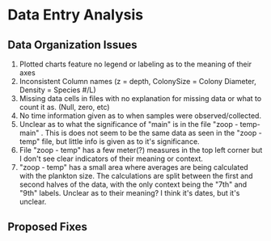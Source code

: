 # Data Entry Analysis

## Data Organization Issues

1. Plotted charts feature no legend or labeling as to the meaning of their axes
2. Inconsistent Column names (z = depth, ColonySize = Colony Diameter, Density = Species #/L)
3. Missing data cells in files with no explanation for missing data or what to count it as. (Null, zero, etc)
4. No time information given as to when samples were observed/collected.
5. Unclear as to what the significance of "main" is in the file "zoop - temp-main" . This is does not seem to be the same data as seen in the "zoop - temp" file, but little info is given as to it's significance.  
6. File "zoop - temp" has a few meter(?) measures in the top left corner but I don't see clear indicators of their meaning or context.
7. "zoop - temp" has a small area where averages are being calculated with the plankton size. The calculations are split between the first and second halves of the data, with the only context being the "7th" and "9th" labels. Unclear as to their meaning? I think it's dates, but it's unclear.  

## Proposed Fixes
